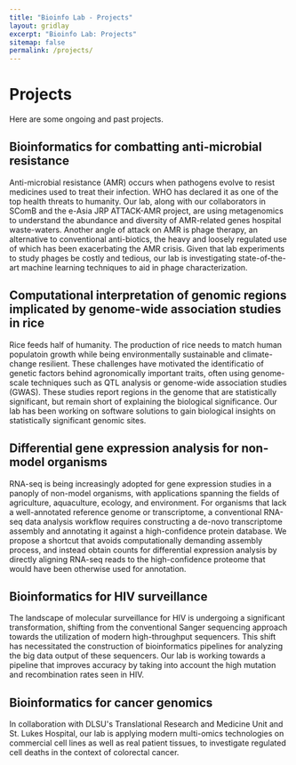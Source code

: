```yaml
---
title: "Bioinfo Lab - Projects"
layout: gridlay
excerpt: "Bioinfo Lab: Projects"
sitemap: false
permalink: /projects/
---
```

# Projects

Here are some ongoing and past projects.

## Bioinformatics for combatting anti-microbial resistance
Anti-microbial resistance (AMR) occurs when pathogens evolve to resist medicines used to treat their infection.
WHO has declared it as one of the top health threats to humanity.
Our lab, along with our collaborators in SComB and the e-Asia JRP ATTACK-AMR project, are using metagenomics to understand the abundance and diversity of AMR-related genes hospital waste-waters.
Another angle of attack on AMR is phage therapy, an alternative to conventional anti-biotics, the heavy and loosely regulated use of which has been exacerbating the AMR crisis.
Given that lab experiments to study phages be costly and tedious, our lab is investigating state-of-the-art machine learning techniques to aid in phage characterization.

## Computational interpretation of genomic regions implicated by genome-wide association studies in rice
Rice feeds half of humanity. The production of rice needs to match human populatoin growth while being environmentally sustainable and climate-change resilient. These challenges have motivated the identificatio of genetic factors behind agronomically important traits, often using genome-scale techniques such as QTL analysis or genome-wide association studies (GWAS). These studies report regions in the genome that are statistically significant, but remain short of explaining the biological significance. Our lab has been working on software solutions to gain biological insights on statistically significant genomic sites.  

## Differential gene expression analysis for non-model organisms
RNA-seq is being increasingly adopted for gene expression studies in a panoply of non-model organisms, with applications spanning the fields of agriculture, aquaculture, ecology, and environment. For organisms that lack a well-annotated reference genome or transcriptome, a conventional RNA-seq data analysis workflow requires constructing a de-novo transcriptome assembly and annotating it against a high-confidence protein database. We propose a shortcut that avoids computationally demanding assembly process, and instead obtain counts for differential expression analysis by directly aligning RNA-seq reads to the high-confidence proteome that would have been otherwise used for annotation.

## Bioinformatics for HIV surveillance
The landscape of molecular surveillance for HIV is undergoing a significant transformation, shifting from the conventional Sanger sequencing approach towards the utilization of modern high-throughput sequencers. This shift has necessitated the construction of bioinformatics pipelines for analyzing the big data output of these sequencers. Our lab is working towards a pipeline that improves accuracy by taking into account the high mutation and recombination rates seen in HIV.

## Bioinformatics for cancer genomics
In collaboration with DLSU's Translational Research and Medicine Unit and St. Lukes Hospital, our lab is applying modern multi-omics technologies on commercial cell lines as well as real patient tissues, to investigate regulated cell deaths in the context of colorectal cancer. 
